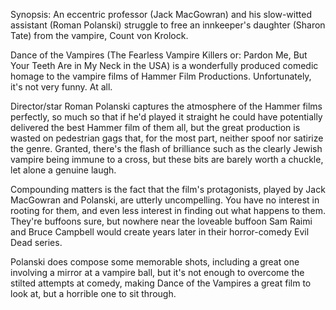 Synopsis: An eccentric professor (Jack MacGowran) and his slow-witted assistant (Roman Polanski) struggle to free an innkeeper's daughter (Sharon Tate) from the vampire, Count von Krolock.

Dance of the Vampires (The Fearless Vampire Killers or: Pardon Me, But Your Teeth Are in My Neck in the USA) is a wonderfully produced comedic homage to the vampire films of Hammer Film Productions. Unfortunately, it's not very funny. At all.

Director/star Roman Polanski captures the atmosphere of the Hammer films perfectly, so much so that if he'd played it straight he could have potentially delivered the best Hammer film of them all, but the great production is wasted on pedestrian gags that, for the most part, neither spoof nor satirize the genre. Granted, there's the flash of brilliance such as the clearly Jewish vampire being immune to a cross, but these bits are barely worth a chuckle, let alone a genuine laugh.

Compounding matters is the fact that the film's protagonists, played by Jack MacGowran and Polanski, are utterly uncompelling. You have no interest in rooting for them, and even less interest in finding out what happens to them. They're buffoons sure, but nowhere near the loveable buffoon Sam Raimi and Bruce Campbell would create years later in their horror-comedy Evil Dead series.

Polanski does compose some memorable shots, including a great one involving a mirror at a vampire ball, but it's not enough to overcome the stilted attempts at comedy, making Dance of the Vampires a great film to look at, but a horrible one to sit through. 
